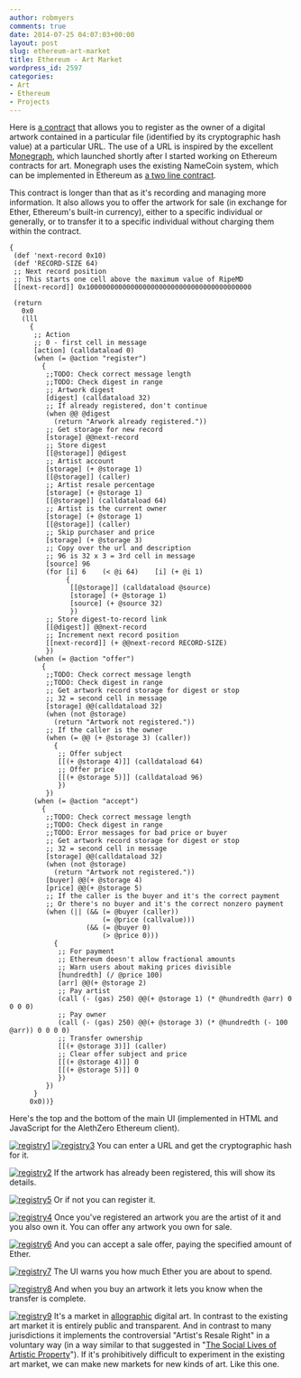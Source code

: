 ```yaml
---
author: robmyers
comments: true
date: 2014-07-25 04:07:03+00:00
layout: post
slug: ethereum-art-market
title: Ethereum - Art Market
wordpress_id: 2597
categories:
- Art
- Ethereum
- Projects
---
```


Here is [a contract](https://gitorious.org/robmyers/artworld-ethereum/) that allows you to register as the owner of a digital artwork contained in a particular file (identified by its cryptographic hash value) at a particular URL. The use of a URL is inspired by the excellent [Monegraph](https://medium.com/message/a-bitcoin-for-digital-art-8c7db719e495), which launched shortly after I started working on Ethereum contracts for art. Monegraph uses the existing NameCoin system, which can be implemented in Ethereum as [a two line contract](https://github.com/ethereum/wiki/wiki/%5BEnglish%5D-White-Paper#identity-and-reputation-systems).

This contract is longer than that as it's recording and managing more information. It also allows you to offer the artwork for sale (in exchange for Ether, Ethereum's built-in currency), either to a specific individual or generally, or to transfer it to a specific individual without charging them within the contract.

    
    {
     (def 'next-record 0x10)
     (def 'RECORD-SIZE 64)
     ;; Next record position
     ;; This starts one cell above the maximum value of RipeMD
     [[next-record]] 0x10000000000000000000000000000000000000000
    
     (return
       0x0
       (lll
         {
          ;; Action
          ;; 0 - first cell in message
          [action] (calldataload 0)
          (when (= @action "register")
            {
             ;;TODO: Check correct message length
             ;;TODO: Check digest in range
             ;; Artwork digest
             [digest] (calldataload 32)
             ;; If already registered, don't continue
             (when @@ @digest
               (return "Arwork already registered."))
             ;; Get storage for new record
             [storage] @@next-record
             ;; Store digest
             [[@storage]] @digest
             ;; Artist account
             [storage] (+ @storage 1)
             [[@storage]] (caller)
             ;; Artist resale percentage
             [storage] (+ @storage 1)
             [[@storage]] (calldataload 64)
             ;; Artist is the current owner
             [storage] (+ @storage 1)
             [[@storage]] (caller)
             ;; Skip purchaser and price
             [storage] (+ @storage 3)
             ;; Copy over the url and description
             ;; 96 is 32 x 3 = 3rd cell in message
             [source] 96
             (for [i] 6    (< @i 64)    [i] (+ @i 1)
                  {
                   [[@storage]] (calldataload @source)
                   [storage] (+ @storage 1)
                   [source] (+ @source 32)
                   })
             ;; Store digest-to-record link
             [[@digest]] @@next-record
             ;; Increment next record position
             [[next-record]] (+ @@next-record RECORD-SIZE)
             })
          (when (= @action "offer")
            {
             ;;TODO: Check correct message length
             ;;TODO: Check digest in range
             ;; Get artwork record storage for digest or stop
             ;; 32 = second cell in message
             [storage] @@(calldataload 32)
             (when (not @storage)
               (return "Artwork not registered."))
             ;; If the caller is the owner
             (when (= @@ (+ @storage 3) (caller))
               {
                ;; Offer subject
                [[(+ @storage 4)]] (calldataload 64)
                ;; Offer price
                [[(+ @storage 5)]] (calldataload 96)
                })
             })
          (when (= @action "accept")
            {
             ;;TODO: Check correct message length
             ;;TODO: Check digest in range
             ;;TODO: Error messages for bad price or buyer
             ;; Get artwork record storage for digest or stop
             ;; 32 = second cell in message
             [storage] @@(calldataload 32)
             (when (not @storage)
               (return "Artwork not registered."))
             [buyer] @@(+ @storage 4)
             [price] @@(+ @storage 5)
             ;; If the caller is the buyer and it's the correct payment
             ;; Or there's no buyer and it's the correct nonzero payment
             (when (|| (&& (= @buyer (caller))
                           (= @price (callvalue)))
                       (&& (= @buyer 0)
                           (> @price 0)))
               {
                ;; For payment
                ;; Ethereum doesn't allow fractional amounts
                ;; Warn users about making prices divisible
                [hundredth] (/ @price 100)
                [arr] @@(+ @storage 2)
                ;; Pay artist
                (call (- (gas) 250) @@(+ @storage 1) (* @hundredth @arr) 0 0 0 0)
                ;; Pay owner
                (call (- (gas) 250) @@(+ @storage 3) (* @hundredth (- 100 @arr)) 0 0 0 0)
                ;; Transfer ownership
                [[(+ @storage 3)]] (caller)
                ;; Clear offer subject and price
                [[(+ @storage 4)]] 0
                [[(+ @storage 5)]] 0
                })
             })
          }
         0x0))}
    


Here's the top and the bottom of the main UI (implemented in HTML and JavaScript for the AlethZero Ethereum client).

[![registry1](/assets/2014/07/registry1.png)](/assets/2014/07/registry1.png)
[![registry3](/assets/2014/07/registry3.png)](/assets/2014/07/registry3.png)
You can enter a URL and get the cryptographic hash for it.

[![registry2](/assets/2014/07/registry2.png)](/assets/2014/07/registry2.png)
If the artwork has already been registered, this will show its details.

[![registry5](/assets/2014/07/registry5.png)](/assets/2014/07/registry5.png)
Or if not you can register it.

[![registry4](/assets/2014/07/registry4.png)](/assets/2014/07/registry4.png)
Once you've registered an artwork you are the artist of it and you also own it. You can offer any artwork you own for sale.

[![registry6](/assets/2014/07/registry6.png)](/assets/2014/07/registry6.png)
And you can accept a sale offer, paying the specified amount of Ether.

[![registry7](/assets/2014/07/registry7.png)](/assets/2014/07/registry7.png)
The UI warns you how much Ether you are about to spend.

[![registry8](/assets/2014/07/registry8.png)](/assets/2014/07/registry8.png)
And when you buy an artwork it lets you know when the transfer is complete.

[![registry9](/assets/2014/07/registry9.png)](/assets/2014/07/registry9.png)
It's a market in [allographic](/2013/09/09/allographic-fake-information-materiality/) digital art. In contrast to the existing art market it is entirely public and transparent. And in contrast to many jurisdictions it implements the controversial "Artist's Resale Right" in a voluntary way (in a way similar to that suggested in "[The Social Lives of Artistic Property](http://booktype-demo.sourcefabric.org/the-social-lives-of-artistic-property/ownership-for-artists/)"). If it's prohibitively difficult to experiment in the existing art market, we can make new markets for new kinds of art. Like this one.
